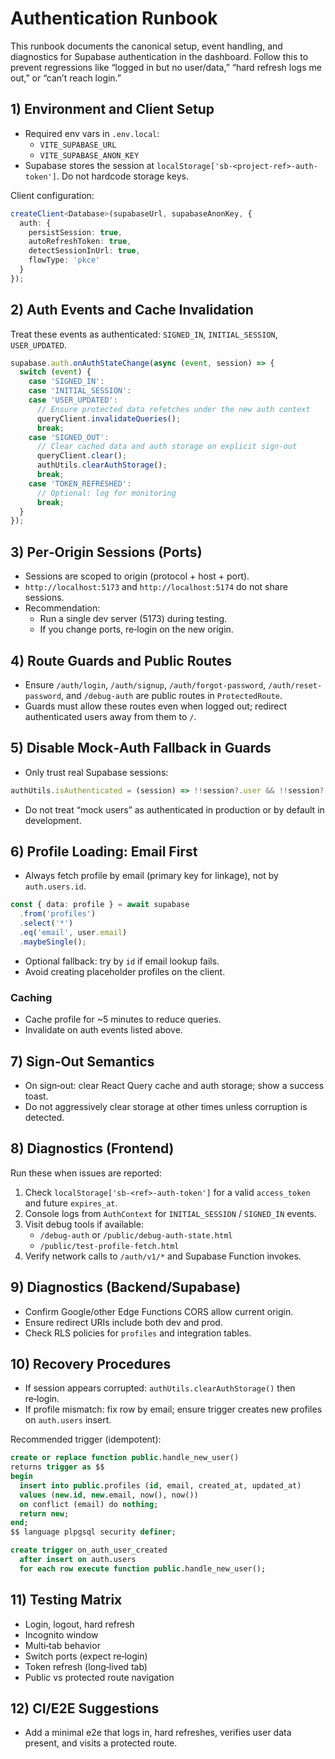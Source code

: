 # Authentication Runbook

This runbook documents the canonical setup, event handling, and diagnostics for Supabase authentication in the dashboard. Follow this to prevent regressions like “logged in but no user/data,” “hard refresh logs me out,” or “can’t reach login.”

## 1) Environment and Client Setup

- Required env vars in `.env.local`:
  - `VITE_SUPABASE_URL`
  - `VITE_SUPABASE_ANON_KEY`
- Supabase stores the session at `localStorage['sb-<project-ref>-auth-token']`. Do not hardcode storage keys.

Client configuration:
```ts
createClient<Database>(supabaseUrl, supabaseAnonKey, {
  auth: {
    persistSession: true,
    autoRefreshToken: true,
    detectSessionInUrl: true,
    flowType: 'pkce'
  }
});
```

## 2) Auth Events and Cache Invalidation

Treat these events as authenticated: `SIGNED_IN`, `INITIAL_SESSION`, `USER_UPDATED`.

```ts
supabase.auth.onAuthStateChange(async (event, session) => {
  switch (event) {
    case 'SIGNED_IN':
    case 'INITIAL_SESSION':
    case 'USER_UPDATED':
      // Ensure protected data refetches under the new auth context
      queryClient.invalidateQueries();
      break;
    case 'SIGNED_OUT':
      // Clear cached data and auth storage on explicit sign-out
      queryClient.clear();
      authUtils.clearAuthStorage();
      break;
    case 'TOKEN_REFRESHED':
      // Optional: log for monitoring
      break;
  }
});
```

## 3) Per‑Origin Sessions (Ports)

- Sessions are scoped to origin (protocol + host + port).
- `http://localhost:5173` and `http://localhost:5174` do not share sessions.
- Recommendation:
  - Run a single dev server (5173) during testing.
  - If you change ports, re‑login on the new origin.

## 4) Route Guards and Public Routes

- Ensure `/auth/login`, `/auth/signup`, `/auth/forgot-password`, `/auth/reset-password`, and `/debug-auth` are public routes in `ProtectedRoute`.
- Guards must allow these routes even when logged out; redirect authenticated users away from them to `/`.

## 5) Disable Mock‑Auth Fallback in Guards

- Only trust real Supabase sessions:
```ts
authUtils.isAuthenticated = (session) => !!session?.user && !!session?.access_token;
```
- Do not treat “mock users” as authenticated in production or by default in development.

## 6) Profile Loading: Email First

- Always fetch profile by email (primary key for linkage), not by `auth.users.id`.
```ts
const { data: profile } = await supabase
  .from('profiles')
  .select('*')
  .eq('email', user.email)
  .maybeSingle();
```
- Optional fallback: try by `id` if email lookup fails.
- Avoid creating placeholder profiles on the client.

### Caching

- Cache profile for ~5 minutes to reduce queries.
- Invalidate on auth events listed above.

## 7) Sign‑Out Semantics

- On sign‑out: clear React Query cache and auth storage; show a success toast.
- Do not aggressively clear storage at other times unless corruption is detected.

## 8) Diagnostics (Frontend)

Run these when issues are reported:

1) Check `localStorage['sb-<ref>-auth-token']` for a valid `access_token` and future `expires_at`.
2) Console logs from `AuthContext` for `INITIAL_SESSION` / `SIGNED_IN` events.
3) Visit debug tools if available:
   - `/debug-auth` or `/public/debug-auth-state.html`
   - `/public/test-profile-fetch.html`
4) Verify network calls to `/auth/v1/*` and Supabase Function invokes.

## 9) Diagnostics (Backend/Supabase)

- Confirm Google/other Edge Functions CORS allow current origin.
- Ensure redirect URIs include both dev and prod.
- Check RLS policies for `profiles` and integration tables.

## 10) Recovery Procedures

- If session appears corrupted: `authUtils.clearAuthStorage()` then re‑login.
- If profile mismatch: fix row by email; ensure trigger creates new profiles on `auth.users` insert.

Recommended trigger (idempotent):
```sql
create or replace function public.handle_new_user()
returns trigger as $$
begin
  insert into public.profiles (id, email, created_at, updated_at)
  values (new.id, new.email, now(), now())
  on conflict (email) do nothing;
  return new;
end;
$$ language plpgsql security definer;

create trigger on_auth_user_created
  after insert on auth.users
  for each row execute function public.handle_new_user();
```

## 11) Testing Matrix

- Login, logout, hard refresh
- Incognito window
- Multi‑tab behavior
- Switch ports (expect re‑login)
- Token refresh (long‑lived tab)
- Public vs protected route navigation

## 12) CI/E2E Suggestions

- Add a minimal e2e that logs in, hard refreshes, verifies user data present, and visits a protected route.



